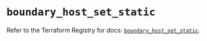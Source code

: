 # `boundary_host_set_static`

Refer to the Terraform Registry for docs: [`boundary_host_set_static`](https://registry.terraform.io/providers/hashicorp/boundary/1.1.14/docs/resources/host_set_static).
